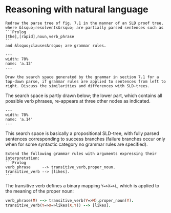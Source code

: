 <!--H3: Section C.7-->
# Reasoning with natural language #

````{exercise} 7.1
Redraw the parse tree of fig. 7.1 in the manner of an SLD proof tree, where &lsquo;resolvents&rsquo; are partially parsed sentences such as
```Prolog
[the],[rapid],noun,verb_phrase
```
and &lsquo;clauses&rsquo; are grammar rules.
````

```{figure} /src/fig/appendices/image028.svg
---
width: 70%
name: 'a.13'
---
```

```{exercise} 7.2
Draw the search space generated by the grammar in section 7.1 for a top-down parse, if grammar rules are applied to sentences from left to right. Discuss the similarities and differences with SLD-trees.
```

The search space is partly drawn below; the lower part, which contains all possible verb phrases, re-appears at three other nodes as indicated.
```{figure} /src/fig/appendices/image030.svg
---
width: 70%
name: 'a.14'
---
```
This search space is basically a propositional SLD-tree, with fully parsed sentences corresponding to success branches (failure branches occur only when for some syntactic category no grammar rules are specified).

````{exercise} 7.4
Extend the following grammar rules with arguments expressing their interpretation:
```Prolog
verb_phrase     --> transitive_verb,proper_noun.
transitive_verb --> [likes].
```
````

The transitive verb defines a binary mapping `Y=>X=>L`, which is applied to the meaning of the proper noun:
```Prolog
verb_phrase(M) --> transitive_verb(Y=>M),proper_noun(Y).
transitive_verb(Y=>X=>likes(X,Y)) --> [likes].
```

